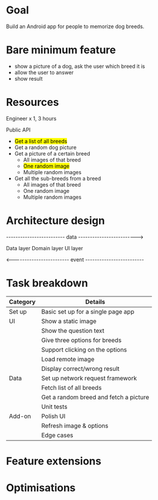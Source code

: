 # Goal
Build an Android app for people to memorize dog breeds.

# Bare minimum feature
- show a picture of a dog, ask the user which breed it is
- allow the user to answer
- show result

# Resources
Engineer x 1, 3 hours

Public API
- <mark>Get a list of all breeds</mark>
- Get a random dog picture
- Get a picture of a certain breed
    - All images of that breed
    - <mark>One random image</mark>
    - Multiple random images
- Get all the sub-breeds from a breed
    - All images of that breed
    - One random image
    - Multiple random images

# Architecture design
------------------------- data ------------------------->

Data layer         Domain layer        UI layer

<------------------------ event ------------------------- 

# Task breakdown
| Category | Details                                |
|----------|----------------------------------------|
| Set up   | Basic set up for a single page app     |
| UI       | Show a static image                    |
|          | Show the question text                 |
|          | Give three options for breeds          |
|          | Support clicking on the options        |
|          | Load remote image                      |
|          | Display correct/wrong result           |
| Data     | Set up network request framework       |
|          | Fetch list of all breeds               |
|          | Get a random breed and fetch a picture |
|          | Unit tests                             | 
| Add-on   | Polish UI                              |
|          | Refresh image & options                |
|          | Edge cases                             |

# Feature extensions

# Optimisations

